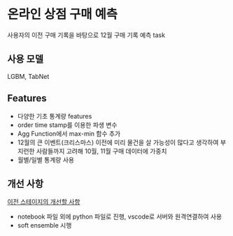
# 온라인 상점 구매 예측

사용자의 이전 구매 기록을 바탕으로 12월 구매 기록 예측 task

## 사용 모델
LGBM, TabNet


## Features

- 다양한 기초 통계량 features
- order time stamp를 이용한 파생 변수
- Agg Function에서 max-min 함수 추가
- 12월의 큰 이벤트(크리스마스) 이전에 미리 물건을 살 가능성이 많다고 생각하여 부지런한 사람들까지 고려해 10월, 11월 구매 데이터에 가중치
- 월별/일별 통계량 사용

## 개선 사항

[이전 스테이지의 개선할 사항](https://github.com/gonipark/Classification-of-mask-wearing)

- notebook 파일 외에 python 파일로 진행, vscode로 서버와 원격연결하여 사용
- soft ensemble 시행

  